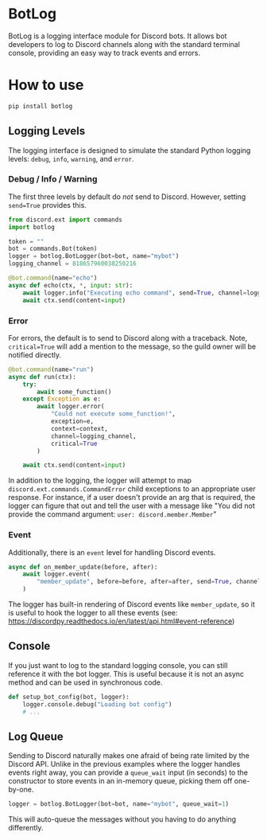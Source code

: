 # BotLog

BotLog is a logging interface module for Discord bots. It allows bot developers to log to Discord channels along with the standard terminal console, providing an easy way to track events and errors.

# How to use

```bash
pip install botlog
```

## Logging Levels

The logging interface is designed to simulate the standard Python logging levels: `debug`, `info`, `warning`, and `error`. 

### Debug / Info / Warning

The first three levels by default do *not* send to Discord. However, setting `send=True` provides this.

```py
from discord.ext import commands
import botlog

token = ""
bot = commands.Bot(token)
logger = botlog.BotLogger(bot=bot, name="mybot")
logging_channel = 818657960038250216

@bot.command(name="echo")
async def echo(ctx, *, input: str):
    await logger.info("Executing echo command", send=True, channel=logging_channel)
    await ctx.send(content=input)
```

### Error

For errors, the default is to send to Discord along with a traceback. Note, `critical=True` will add a mention to the message, so the guild owner will be notified directly.

```py
@bot.command(name="run")
async def run(ctx):
    try:
        await some_function()
    except Exception as e:
        await logger.error(
            "Could not execute some_function!", 
            exception=e, 
            context=context, 
            channel=logging_channel, 
            critical=True
        )

    await ctx.send(content=input)
```

In addition to the logging, the logger will attempt to map `discord.ext.commands.CommandError` child exceptions to an appropriate user response. For instance, if a user doesn't provide an arg that is required, the logger can figure that out and tell the user with a message like "You did not provide the command argument: `user: discord.member.Member`"

### Event

Additionally, there is an `event` level for handling Discord events.

```py
async def on_member_update(before, after):
    await logger.event(
        "member_update", before=before, after=after, send=True, channel=logging_channel
    )
```

The logger has built-in rendering of Discord events like `member_update`, so it is useful to hook the logger to all these events (see: https://discordpy.readthedocs.io/en/latest/api.html#event-reference)

## Console

If you just want to log to the standard logging console, you can still reference it with the bot logger. This is useful because it is not an async method and can be used in synchronous code.

```py
def setup_bot_config(bot, logger):
    logger.console.debug("Loading bot config")
    # ...
```

## Log Queue

Sending to Discord naturally makes one afraid of being rate limited by the Discord API. Unlike in the previous examples where the logger handles events right away, you can provide a `queue_wait` input (in seconds) to the constructor to store events in an in-memory queue, picking them off one-by-one.

```py
logger = botlog.BotLogger(bot=bot, name="mybot", queue_wait=1)
```

This will auto-queue the messages without you having to do anything differently.